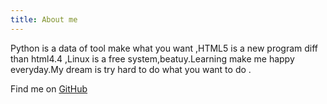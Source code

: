 ```yaml
---
title: About me
---
```

Python is a data of tool make what you want ,HTML5 is a new program diff than html4.4 ,Linux is a free system,beatuy.Learning make me happy everyday.My dream is try hard to do what you want to do .


Find me on [GitHub](https://github.com/YoTro)
